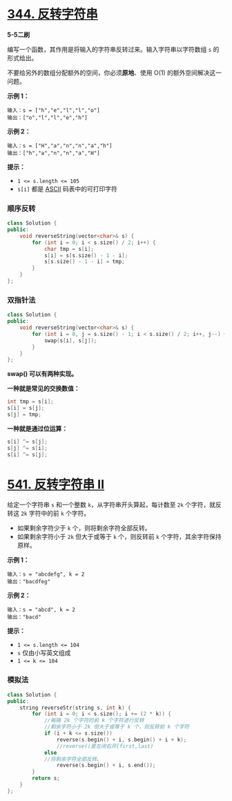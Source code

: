 # [344. 反转字符串](https://leetcode-cn.com/problems/reverse-string/)

**5-5二刷**

编写一个函数，其作用是将输入的字符串反转过来。输入字符串以字符数组 `s` 的形式给出。

不要给另外的数组分配额外的空间，你必须**原地**、使用 O(1) 的额外空间解决这一问题。

**示例 1：**

```
输入：s = ["h","e","l","l","o"]
输出：["o","l","l","e","h"]
```

**示例 2：**

```
输入：s = ["H","a","n","n","a","h"]
输出：["h","a","n","n","a","H"]
```

**提示：**

- `1 <= s.length <= 105`
- `s[i]` 都是 [ASCII](https://baike.baidu.com/item/ASCII) 码表中的可打印字符

### 顺序反转

```c++
class Solution {
public:
    void reverseString(vector<char>& s) {
        for (int i = 0; i < s.size() / 2; i++) {
            char tmp = s[i];
            s[i] = s[s.size() - 1 - i];
            s[s.size() - 1 - i] = tmp;
        }
    }
};
```

### 双指针法

```c++
class Solution {
public:
    void reverseString(vector<char>& s) {
        for (int i = 0, j = s.size() - 1; i < s.size() / 2; i++, j--) {
            swap(s[i], s[j]);
        }
    }
};
```

**swap() 可以有两种实现。**

**一种就是常见的交换数值：**

```cpp
int tmp = s[i];
s[i] = s[j];
s[j] = tmp;
```

**一种就是通过位运算：**

```cpp
s[i] ^= s[j];
s[j] ^= s[i];
s[i] ^= s[j];
```

# [541. 反转字符串 II](https://leetcode-cn.com/problems/reverse-string-ii/)

给定一个字符串 `s` 和一个整数 `k`，从字符串开头算起，每计数至 `2k` 个字符，就反转这 `2k` 字符中的前 `k` 个字符。

- 如果剩余字符少于 `k` 个，则将剩余字符全部反转。
- 如果剩余字符小于 `2k` 但大于或等于 `k` 个，则反转前 `k` 个字符，其余字符保持原样。

**示例 1：**

```
输入：s = "abcdefg", k = 2
输出："bacdfeg"
```

**示例 2：**

```
输入：s = "abcd", k = 2
输出："bacd"
```

**提示：**

- `1 <= s.length <= 104`
- `s` 仅由小写英文组成
- `1 <= k <= 104`

### 模拟法

```c++
class Solution {
public:
    string reverseStr(string s, int k) {
        for (int i = 0; i < s.size(); i += (2 * k)) {
            //每隔 2k 个字符的前 k 个字符进行反转
            //剩余字符小于 2k 但大于或等于 k 个，则反转前 k 个字符
            if (i + k <= s.size())
                reverse(s.begin() + i, s.begin() + i + k);
            	//reverse()是左闭右开[first,last)
            else
            //将剩余字符全部反转。
                reverse(s.begin() + i, s.end());
        }
        return s;
    }
};
```

